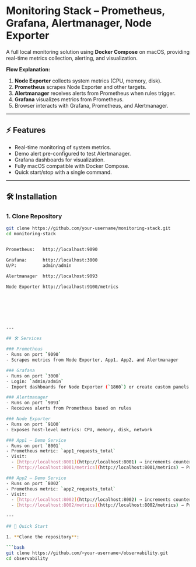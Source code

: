 # Monitoring Stack – Prometheus, Grafana, Alertmanager, Node Exporter

A full local monitoring solution using **Docker Compose** on macOS, providing real-time metrics collection, alerting, and visualization.

**Flow Explanation:**

1. **Node Exporter** collects system metrics (CPU, memory, disk).  
2. **Prometheus** scrapes Node Exporter and other targets.  
3. **Alertmanager** receives alerts from Prometheus when rules trigger.  
4. **Grafana** visualizes metrics from Prometheus.  
5. Browser interacts with Grafana, Prometheus, and Alertmanager.

---

## ⚡ Features

- Real-time monitoring of system metrics.  
- Demo alert pre-configured to test Alertmanager.  
- Grafana dashboards for visualization.  
- Fully macOS compatible with Docker Compose.  
- Quick start/stop with a single command.

---

## 🛠️ Installation

### 1. Clone Repository

```bash
git clone https://github.com/your-username/monitoring-stack.git
cd monitoring-stack


Prometheus:   http://localhost:9090 

Grafana:      http://localhost:3000
U/P:          admin/admin

Alertmanager  http://localhost:9093

Node Exporter http://localhost:9100/metrics







---

## 🛠️ Services

### Prometheus
- Runs on port `9090`  
- Scrapes metrics from Node Exporter, App1, App2, and Alertmanager  

### Grafana
- Runs on port `3000`  
- Login: `admin/admin`  
- Import dashboards for Node Exporter (`1860`) or create custom panels for App1/App2  

### Alertmanager
- Runs on port `9093`  
- Receives alerts from Prometheus based on rules  

### Node Exporter
- Runs on port `9100`  
- Exposes host-level metrics: CPU, memory, disk, network  

### App1 – Demo Service
- Runs on port `8001`  
- Prometheus metric: `app1_requests_total`  
- Visit:  
  - [http://localhost:8001](http://localhost:8001) → increments counter  
  - [http://localhost:8001/metrics](http://localhost:8001/metrics) → Prometheus metrics  

### App2 – Demo Service
- Runs on port `8002`  
- Prometheus metric: `app2_requests_total`  
- Visit:  
  - [http://localhost:8002](http://localhost:8002) → increments counter  
  - [http://localhost:8002/metrics](http://localhost:8002/metrics) → Prometheus metrics  

---

## 🚀 Quick Start

1. **Clone the repository**:

```bash
git clone https://github.com/<your-username>/observability.git
cd observability
